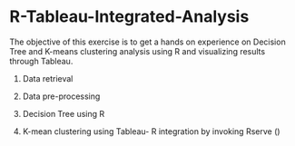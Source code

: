 # R-Tableau-Integrated-Analysis

The objective of this exercise is to get a hands on experience on Decision Tree and K-means clustering analysis using R and visualizing results through Tableau.

1. Data retrieval

2. Data pre-processing

3. Decision Tree using R

4. K-mean clustering using Tableau- R integration by invoking Rserve ()
